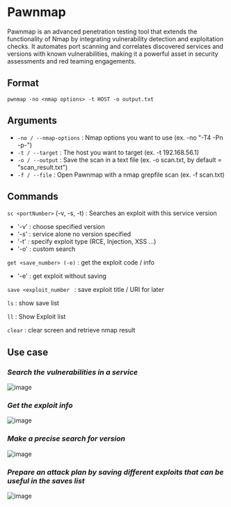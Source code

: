 # Pawnmap
Pawnmap is an advanced penetration testing tool that extends the functionality of Nmap by integrating vulnerability detection and exploitation checks. It automates port scanning and correlates discovered services and versions with known vulnerabilities, making it a powerful asset in security assessments and red teaming engagements.



## Format 

```
pwnmap -no <nmap options> -t HOST -o output.txt 

```
## Arguments 
- `-no / --nmap-options` : Nmap options you want to use (ex. -no "-T4 -Pn -p-")
- `-t / --target` : The host you want to target (ex. -t 192.168.56.1)
- `-o / --output` : Save the scan in a text file (ex. -o scan.txt, by default = "scan_result.txt")
- `-f / --file` : Open Pawnmap with a nmap grepfile scan (ex. -f scan.txt) 


## Commands 

`sc <portNumber>` (-v, -s, -t) : Searches an exploit with this service version
- '-v' : choose specified version
- '-s' : service alone no version specified
- '-t' : specify exploit type (RCE, Injection, XSS ...)
- '-o' : custom search

`get <save_number> (-e)` : get the exploit code / info 
- '-e' : get exploit without saving

`save <exploit_number ` : save exploit title / URI for later 

`ls` : show save list

`ll` : Show Exploit list 

`clear` : clear screen and retrieve nmap result


## Use case 
### *Search the vulnerabilities in a service*
![image](https://github.com/user-attachments/assets/df7e1a35-fe85-48cd-bfed-9da00518e490)


### *Get the exploit info*
![image](https://github.com/user-attachments/assets/c0839e49-cd29-4d4c-95c9-8733b0b0171e)


### *Make a precise search for version*
![image](https://github.com/user-attachments/assets/f285c719-439d-4a88-906d-5cb11b1b19fe)


### *Prepare an attack plan by saving different exploits that can be useful in the saves list*
![image](https://github.com/user-attachments/assets/2426f71c-b0a4-4d0f-ae64-bebe0823c6f8)
